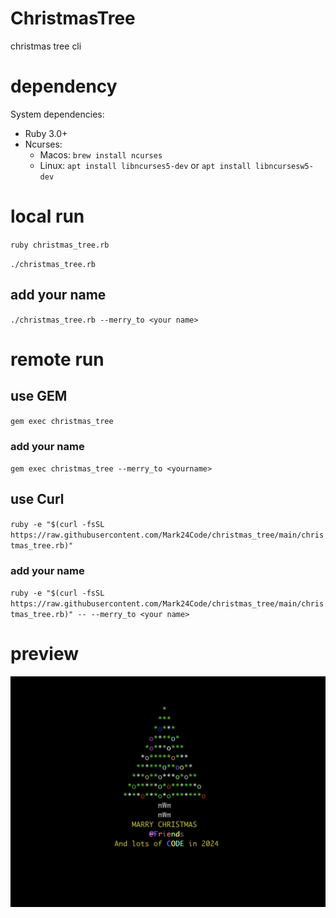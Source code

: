 # ChristmasTree

christmas tree cli

# dependency

System dependencies:

- Ruby 3.0+
- Ncurses:
  - Macos: `brew install ncurses`
  - Linux: `apt install libncurses5-dev` or `apt install libncursesw5-dev`
# local run

`ruby christmas_tree.rb`

`./christmas_tree.rb`

## add your name

`./christmas_tree.rb --merry_to <your name>`

# remote run

## use GEM

`gem exec christmas_tree`

### add your name

`gem exec christmas_tree --merry_to <yourname>`

## use Curl

`ruby -e "$(curl -fsSL https://raw.githubusercontent.com/Mark24Code/christmas_tree/main/christmas_tree.rb)"`

### add your name

`ruby -e "$(curl -fsSL https://raw.githubusercontent.com/Mark24Code/christmas_tree/main/christmas_tree.rb)" -- --merry_to <your name>`

# preview

![img](./demo.png)
